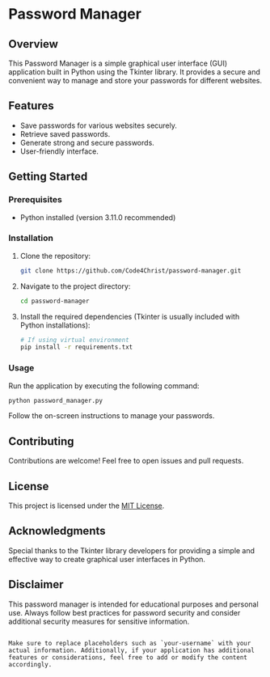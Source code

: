 # Password Manager

## Overview

This Password Manager is a simple graphical user interface (GUI) application built in Python using the Tkinter library. It provides a secure and convenient way to manage and store your passwords for different websites.

## Features

- Save passwords for various websites securely.
- Retrieve saved passwords.
- Generate strong and secure passwords.
- User-friendly interface.

## Getting Started

### Prerequisites

- Python installed (version 3.11.0 recommended)

### Installation

1. Clone the repository:

   ```bash
   git clone https://github.com/Code4Christ/password-manager.git
   ```

2. Navigate to the project directory:

   ```bash
   cd password-manager
   ```

3. Install the required dependencies (Tkinter is usually included with Python installations):

   ```bash
   # If using virtual environment
   pip install -r requirements.txt
   ```

### Usage

Run the application by executing the following command:

```bash
python password_manager.py
```

Follow the on-screen instructions to manage your passwords.

## Contributing

Contributions are welcome! Feel free to open issues and pull requests.

## License

This project is licensed under the [MIT License](LICENSE).

## Acknowledgments

Special thanks to the Tkinter library developers for providing a simple and effective way to create graphical user interfaces in Python.

## Disclaimer

This password manager is intended for educational purposes and personal use. Always follow best practices for password security and consider additional security measures for sensitive information.

```

Make sure to replace placeholders such as `your-username` with your actual information. Additionally, if your application has additional features or considerations, feel free to add or modify the content accordingly.
